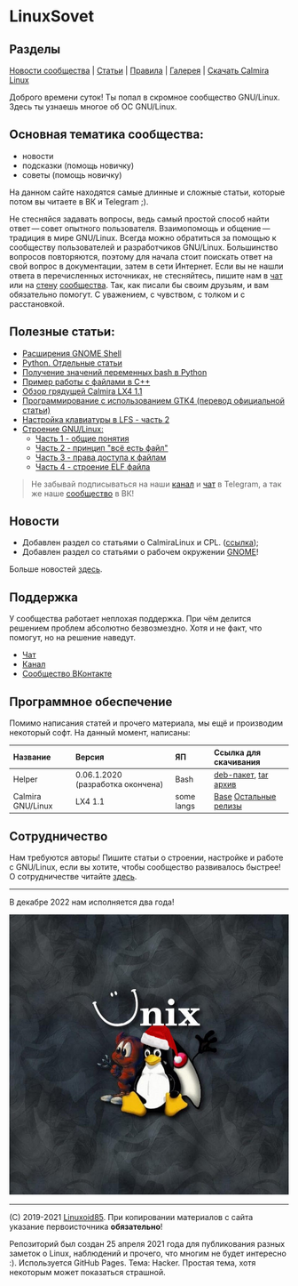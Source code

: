 # LinuxSovet

## Разделы
[Новости сообщества](Group/news.md) | [Статьи](stats/stats.md) | [Правила](Group/rules.md) | [Галерея](gallery/README.md) | [Скачать Calmira Linux](Group/calmira.md)

Доброго времени суток! Ты попал в скромное сообщество GNU/Linux. Здесь ты узнаешь многое об ОС GNU/Linux.

## Основная тематика сообщества:
- новости
- подсказки (помощь новичку)
- советы (помощь новичку)

На данном сайте находятся самые длинные и сложные статьи, которые потом вы читаете в ВК и Telegram ;).

Не стесняйся задавать вопросы, ведь самый простой способ найти ответ — совет опытного пользователя. Взаимопомощь и общение — традиция в мире GNU/Linux. Всегда можно обратиться за помощью к сообществу пользователей и разработчиков GNU/Linux. Большинство вопросов повторяются, поэтому для начала стоит поискать ответ на свой вопрос в документации, затем в сети Интернет. Если вы не нашли ответа в перечисленных источниках, не стесняйтесь, пишите нам в [чат](Group/chats.md) или на [стену](Group/chats.md) [сообщества](https://vk.com/linuxsovet). Так, как писали бы своим друзьям, и вам обязательно помогут. С уважением, с чувством, с толком и с расстановкой.


## Полезные статьи:
* [Расширения GNOME Shell](stats/GNOME/look/1/extensions.md)
* [Python. Отдельные статьи](stats/programming/python/README.md)
* [Получение значений переменных bash в Python](stats/programming/python/environ.md)
* [Пример работы с файлами в C++](stats/programming/cpp/fstream.md)
* [Обзор грядущей Calmira LX4 1.1](stats/blog/calmira_lx4_1.1)
* [Программирование с использованием GTK4 (перевод официальной статьи)](stats/GTK/README.md)
* [Настройка клавиатуры в LFS - часть 2](stats/LFS/keyboard-lfs.md)
* [Строение GNU/Linux:](stats/LFS/LinuxStr.preview.md)
	* [Часть 1 - общие понятия](stats/LFS/LinuxStr.md)
	* [Часть 2 - принцип "всё есть файл"](stats/LFS/LinuxStr2/LinuxStr2.md)
	* [Часть 3 - права доступа к файлам](stats/LFS/LinuxStr3/LinuxStr3.md)
	* [Часть 4 - строение ELF файла](stats/LFS/LinuxStr4/LinuxStr4.md)

> Не забывай подписываться на наши [канал](https://t.me/linuxsovet) и [чат](https://t.me/linuxsovet_chat) в Telegram, а так же наше [сообщество](https://vk.com/linuxsovet) в ВК!

## Новости

* Добавлен раздел со статьями о CalmiraLinux и CPL. ([ссылка](stats/blog/cpl/expierence/README.md));
* Добавлен раздел со статьями о рабочем окружении [GNOME](stats/GNOME/README.md)! 

Больше новостей [здесь](Group/news.md).

## Поддержка
У сообщества работает неплохая поддержка. При чём делится решением проблем абсолютно безвозмездно. Хотя и не факт, что помогут, но на решение наведут.

* [Чат](https://t.me/linuxsovet_chat)
* [Канал](https://t.me/linuxsovet)
* [Сообщество ВКонтакте](https://vk.com/linuxsovet)

## Программное обеспечение
Помимо написания статей и прочего материала, мы ещё и производим некоторый софт. На данный момент, написаны:

| Название | Версия | ЯП | Ссылка для скачивания |
|:---------|:-------|:---|:----------------------|
| Helper   | 0.06.1.2020 (разработка окончена) | Bash | [deb-пакет](https://github.com/Linuxoid85/helper/releases/download/0.06.2.2020/Helper.deb), [tar архив](https://github.com/Linuxoid85/helper/releases/download/0.06.2.2020/Helper.tar) |
| Calmira GNU/Linux | LX4 1.1 | some langs | [Base](https://github.com/CalmiraLinux/CalmiraLinux/releases/download/v1.1/calmira-1.1.sfs) [Остальные релизы](https://github.com/CalmiraLinux/CalmiraLinux/releases/tag/v1.1) |

## Сотрудничество
Нам требуются авторы! Пишите статьи о строении, настройке и работе с GNU/Linux, если вы хотите, чтобы сообщество развивалось быстрее! О сотрудничестве читайте [здесь](Group/authors.md).

***

В декабре 2022 нам исполняется два года!

![Аватарка группы](ava_new_year.jpg "Логотип сообщества")

***
(C) 2019-2021 [Linuxoid85](https://www.vk.com/linuxoid85). При копировании материалов с сайта указание первоисточника **обязательно**!

Репозиторий был создан 25 апреля 2021 года для публикования разных заметок о Linux, наблюдений и прочего, что многим не будет интересно :). Используется GitHub Pages. Тема: Hacker. Простая тема, хотя некоторым может показаться страшной.
